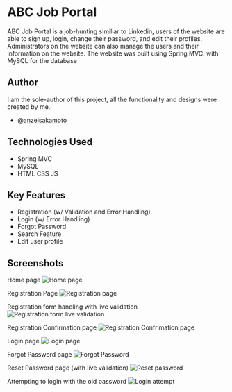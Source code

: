
# ABC Job Portal

ABC Job Portal is a job-hunting similiar to Linkedin, users of the website are able to sign up, login, change their password, and edit their profiles. Administrators on the website can also manage the users and their information on the website. The website was built using Spring MVC. with MySQL for the database


## Author
 I am the sole-author of this project, all the functionality and designs were created by me.
- [@anzelsakamoto](https://github.com/SN-Taisho)


## Technologies Used

- Spring MVC
- MySQL
- HTML CSS JS

## Key Features
- Registration (w/ Validation and Error Handling)
- Login (w/ Error Handling)
- Forgot Password
- Search Feature
- Edit user profile
## Screenshots
Home page
![Home page](https://onedrive.live.com/embed?resid=43B58B5427DFA58A%214619&authkey=%21AKBcwyZArnDr9l4&width=1338&height=744)

Registration Page
![Registration page](https://onedrive.live.com/embed?resid=43B58B5427DFA58A%214620&authkey=%21ABX3nUDSRHtJ7l0&width=1338&height=748)

Registration form handling with live validation
![Registration form live validation](https://onedrive.live.com/embed?resid=43B58B5427DFA58A%214623&authkey=%21AKAZ39EUDBDE7MU&width=530&height=557)

Registration Confirmation page
![Registration Confrimation page](https://onedrive.live.com/embed?resid=43B58B5427DFA58A%214621&authkey=%21AGemGiVTYk_BoQk&width=1338&height=740)

Login page
![Login page](https://onedrive.live.com/embed?resid=43B58B5427DFA58A%214624&authkey=%21AC_mHJ7r3SY4EmE&width=1409&height=765)

Forgot Password page
![Forgot Password](https://onedrive.live.com/embed?resid=43B58B5427DFA58A%214626&authkey=%21AJjlJPYptRS8-mc&width=1329&height=738)

Reset Password page (with live validation)
![Reset password](https://onedrive.live.com/embed?resid=43B58B5427DFA58A%214625&authkey=%21APsn3H6nkgVzToA&width=1407&height=772)

Attempting to login with the old password
![Login attempt](https://onedrive.live.com/embed?resid=43B58B5427DFA58A%214627&authkey=%21AJhHN547IXxEQxk&width=1328&height=733)
